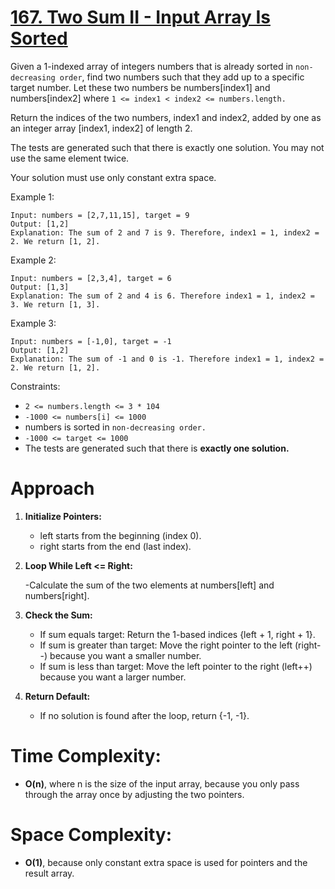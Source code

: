 # [167. Two Sum II - Input Array Is Sorted](https://leetcode.com/problems/two-sum-ii-input-array-is-sorted/description/)


Given a 1-indexed array of integers numbers that is already sorted in ```non-decreasing order```, find two numbers such that they add up to a specific target number. Let these two numbers be numbers[index1] and numbers[index2] where ```1 <= index1 < index2 <= numbers.length.```

Return the indices of the two numbers, index1 and index2, added by one as an integer array [index1, index2] of length 2.

The tests are generated such that there is exactly one solution. You may not use the same element twice.

Your solution must use only constant extra space.

 

Example 1:
```
Input: numbers = [2,7,11,15], target = 9
Output: [1,2]
Explanation: The sum of 2 and 7 is 9. Therefore, index1 = 1, index2 = 2. We return [1, 2].
```
Example 2:
```
Input: numbers = [2,3,4], target = 6
Output: [1,3]
Explanation: The sum of 2 and 4 is 6. Therefore index1 = 1, index2 = 3. We return [1, 3].
```
Example 3:
```
Input: numbers = [-1,0], target = -1
Output: [1,2]
Explanation: The sum of -1 and 0 is -1. Therefore index1 = 1, index2 = 2. We return [1, 2].
 ```

Constraints:

- ```2 <= numbers.length <= 3 * 104```
- ```-1000 <= numbers[i] <= 1000```
- numbers is sorted in ```non-decreasing order.```
- ```-1000 <= target <= 1000```
- The tests are generated such that there is **exactly one solution.**



# Approach
1. **Initialize Pointers:**  

    - left starts from the beginning (index 0).
    - right starts from the end (last index).
2. **Loop While Left <= Right:**

    -Calculate the sum of the two elements at numbers[left] and numbers[right].
3. **Check the Sum:**

    - If sum equals target: Return the 1-based indices {left + 1, right + 1}.
    - If sum is greater than target: Move the right pointer to the left (right--) because you want a smaller number.
    - If sum is less than target: Move the left pointer to the right (left++) because you want a larger number.
4. **Return Default:**

    - If no solution is found after the loop, return {-1, -1}.



# Time Complexity:
- **O(n)**, where n is the size of the input array, because you only pass through the array once by adjusting the two pointers.
# Space Complexity:
- **O(1)**, because only constant extra space is used for pointers and the result array.